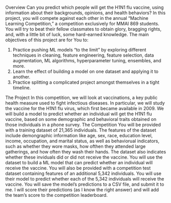 Overview
Can you predict which people will get the H1N1 flu vaccine, using information about their backgrounds, opinions, and health behaviors?
In this project, you will compete against each other in the annual “Machine Learning Competition,” a competition exclusively for MMAI 869 students. You will try to beat their fellow classmates to obtain glory, bragging rights, and, with a little bit of luck, some hard-earned knowledge. 
The main objectives of this project are for You to:
1.	Practice pushing ML models “to the limit” by exploring different techniques in cleaning, feature engineering, feature selection, data augmentation, ML algorithms, hyperparameter tuning, ensembles, and more.
2.	Learn the effect of building a model on one dataset and applying it to another.
3.	Practice splitting a complicated project amongst themselves in a tight timeline.

The Project
In this competition, we will look at vaccinations, a key public health measure used to fight infectious diseases. In particular, we will study the vaccine for the H1N1 flu virus, which first became available in 2009. We will build a model to predict whether an individual will get the H1N1 flu vaccine, based on some demographic and behavioral traits obtained on those individuals in a phone survey.
The Competition
You will be provided with a training dataset of 21,365 individuals. The features of the dataset include demongraphic information like age, sex, race, education level, income, occupation, and marital status, as well as behaviorual indicators, such as whether they wore masks, how ofthen they attended large gatherings, and how often they wash their hands. The dataset also indicates whether these inviduals did or did not receive the vaccine.
You will use the dataset to build a ML model that can predict whether an individual will receive the vaccine.
You will also be provided with a competition test dataset containing features of an additional 5,342 individuals. You will use their model to predict whether each of the 5,342 individuals will receive the vaccine. You will save the model’s predictions to a CSV file, and submit it to me. I will score their predictions (as I know the right answer) and will add the team’s score to the competition leaderboard.
